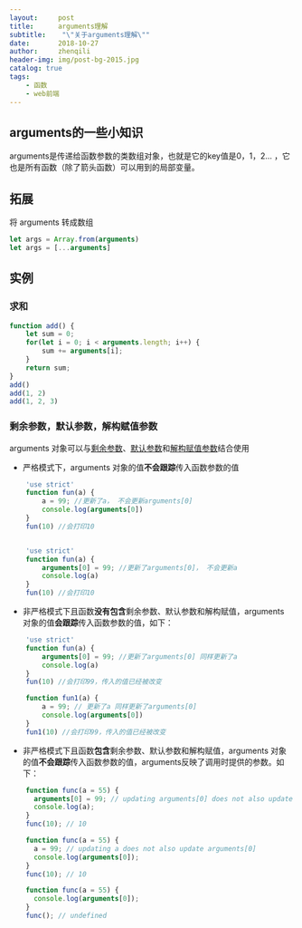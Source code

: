 ```yaml
---
layout:     post
title:      arguments理解
subtitle:    "\"关于arguments理解\""
date:       2018-10-27
author:     zhenqili
header-img: img/post-bg-2015.jpg
catalog: true
tags:
    - 函数
    - web前端
---
```


## arguments的一些小知识
arguments是传递给函数参数的类数组对象，也就是它的key值是0，1，2... ，它也是所有函数（除了箭头函数）可以用到的局部变量。

## 拓展
将 arguments 转成数组

```js
let args = Array.from(arguments)
let args = [...arguments]
```

## 实例

### 求和

```js
function add() {
    let sum = 0;
    for(let i = 0; i < arguments.length; i++) {
        sum += arguments[i];
    }
    return sum;
}
add()
add(1, 2)
add(1, 2, 3)
```

### 剩余参数，默认参数，解构赋值参数

arguments 对象可以与[剩余参数](https://developer.mozilla.org/zh-CN/docs/Web/JavaScript/Reference/Functions/Rest_parameters)、[默认参数](https://developer.mozilla.org/zh-CN/docs/Web/JavaScript/Reference/Functions/Default_parameters)和[解构赋值参数](https://developer.mozilla.org/zh-CN/docs/Web/JavaScript/Reference/Operators/Destructuring_assignment)结合使用


- 严格模式下，arguments 对象的值**不会跟踪**传入函数参数的值

```js
    'use strict'
    function fun(a) {
        a = 99; //更新了a， 不会更新arguments[0] 
        console.log(arguments[0])
    }
    fun(10) //会打印10


    'use strict'
    function fun(a) {
        arguments[0] = 99; //更新了arguments[0]， 不会更新a 
        console.log(a)
    }
    fun(10) //会打印10
```

- 非严格模式下且函数**没有包含**剩余参数、默认参数和解构赋值，arguments 对象的值**会跟踪**传入函数参数的值，如下：

```js
    'use strict'
    function fun(a) {
        arguments[0] = 99; //更新了arguments[0] 同样更新了a
        console.log(a)
    }
    fun(10) //会打印99，传入的值已经被改变

    function fun1(a) {
        a = 99; // 更新了a 同样更新了arguments[0] 
        console.log(arguments[0]) 
    }
    fun1(10) //会打印99，传入的值已经被改变
```

- 非严格模式下且函数**包含**剩余参数、默认参数和解构赋值，arguments 对象的值**不会跟踪**传入函数参数的值，arguments反映了调用时提供的参数。如下：

```js
    function func(a = 55) { 
      arguments[0] = 99; // updating arguments[0] does not also update a
      console.log(a);
    }
    func(10); // 10

    function func(a = 55) { 
      a = 99; // updating a does not also update arguments[0]
      console.log(arguments[0]);
    }
    func(10); // 10

    function func(a = 55) { 
      console.log(arguments[0]);
    }
    func(); // undefined

```
